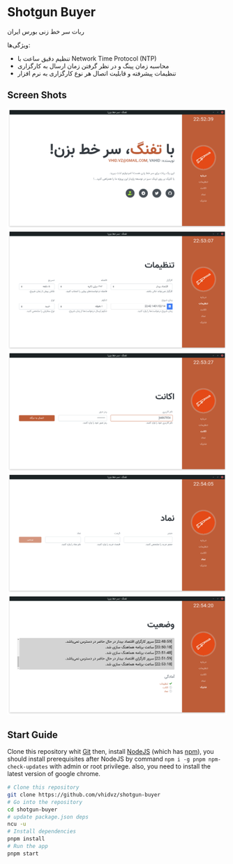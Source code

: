 # Shotgun Buyer

ربات سر خط زنی بورس ایران

ویژگی‌ها:

- تنظیم دقیق ساعت با Network Time Protocol (NTP)
- محاسبه زمان پینگ و در نظر گرفتن زمان ارسال به کارگزاری
- تنظیمات پیشرفته و قابلیت اتصال هر نوع کارگزاری به نرم افزار

## Screen Shots

![](assets/screenshots/01.png)
![](assets/screenshots/02.png)
![](assets/screenshots/03.png)
![](assets/screenshots/04.png)
![](assets/screenshots/05.png)

## Start Guide

Clone this repository whit [Git](https://git-scm.com) then, install [NodeJS](https://nodejs.org/en/download/) (which has [npm](http://npmjs.com)), you should install prerequisites after NodeJS by command `npm i -g pnpm npm-check-updates` with admin or root privilege. also, you need to install the latest version of google chrome.

```bash
# Clone this repository
git clone https://github.com/vhidvz/shotgun-buyer
# Go into the repository
cd shotgun-buyer
# update package.json deps
ncu -u
# Install dependencies
pnpm install
# Run the app
pnpm start
```
